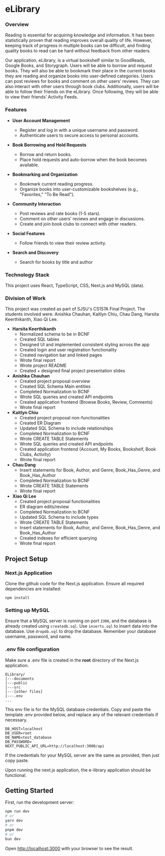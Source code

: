 # eLibrary

### Overview
Reading is essential for acquiring knowledge and information. It has been statistically proven that reading improves overall quality of life. However, keeping track of progress in multiple books can be difficult, and finding quality books to read can be hard without feedback from other readers. 

Our application, eLibrary, is a virtual bookshelf similar to GoodReads, Google Books, and Storygraph. Users will be able to borrow and request books. They will also be able to bookmark their place in the current books they are reading and organize books into user-defined categories. Users can post reviews for books and comment on other users’ reviews. They can also interact with other users through book clubs. Additionally, users will be able to follow their friends on the eLibrary. Once following, they will be able to view their friends’ Activity Feeds. 

### **Features**  
- **User Account Management**  
  - Register and log in with a unique username and password.  
  - Authenticate users to secure access to personal accounts.  

- **Book Borrowing and Hold Requests**  
  - Borrow and return books.
  - Place hold requests and auto-borrow when the book becomes available.  

- **Bookmarking and Organization**  
  - Bookmark current reading progress.  
  - Organize books into user-customizable bookshelves (e.g., "Favorites," "To Be Read").  

- **Community Interaction**  
  - Post reviews and rate books (1-5 stars).  
  - Comment on other users’ reviews and engage in discussions.  
  - Create and join book clubs to connect with other readers.  

- **Social Features**  
  - Follow friends to view their review activity.  

- **Search and Discovery**  
  - Search for books by title and author

### Technology Stack
This project uses React, TypeScript, CSS, Next.js and MySQL (data). 

### Division of Work
This project was created as part of SJSU's CS157A Final Project. The students involved were: Anishka Chauhan, Kaitlyn Chiu, Chau Dang, Harsita Keerthikanth, Xiao Qi Lee. 
- **Harsita Keerthikanth**
  - Normalized schema to be in BCNF
  - Created SQL tables
  - Designed UI and implemented consistent styling across the app
  - Created login and user registration functionality
  - Created navigation bar and linked pages
  - Wrote final report
  - Wrote project README
  - Created + designed final project presentation slides
- **Anishka Chauhan**
  - Created project proposal overview
  - Created SQL Schema Main entities
  - Completed Normalization to BCNF
  - Wrote SQL queries and created API endpoints
  - Created application frontend (Browse Books, Review, Comments)
  - Wrote final report
- **Kaitlyn Chiu**
  - Created project proposal non-functionalities
  - Created ER Diagram
  - Updated SQL Schema to include relationships
  - Completed Normalization to BCNF
  - Wrote CREATE TABLE Statements
  - Wrote SQL queries and created API endpoints
  - Created application frontend (Account, My Books, Bookshelf, Book Clubs, Activity)
   - Wrote final report
- **Chau Dang**
  - Insert statements for Book, Author, and Genre, Book_Has_Genre, and Book_Has_Author
  - Completed Normalization to BCNF
  - Wrote CREATE TABLE Statements
  - Wrote final report
- **Xiao Qi Lee**
  - Created project proposal functionalities
  - ER diagram edits/review
  - Completed Normalization to BCNF
  - Updated SQL Schema to include types
  - Wrote CREATE TABLE Statements
  - Insert statements for Book, Author, and Genre, Book_Has_Genre, and Book_Has_Author
  - Created indexes for efficient querying
  - Wrote final report

## Project Setup

### Next.js Application
Clone the github code for the Next.js application. Ensure all required dependencies are installed:  
``` 
npm install
```

### Setting up MySQL 
Ensure that a MySQL server is running on port ```3306```, and the database is already created using ```createdb.sql```. Use ```inserts.sql``` to insert data into the database. Use ```dropdb.sql``` to drop the database. Remember your database username, password, and name.

### .env file configuration 
Make sure a .env file is created in the **root** directory of the Next.js application. 

```
ELibrary/
|---documents
|---public
|---src
|---[other files]
|---.env
...
```

This env file is for the MySQL database credentials. Copy and paste the template .env provided below, and replace any of the relevant credentials if necessary. 

```
DB_HOST=localhost
DB_USER=root
DB_NAME=test_database
DB_PASSWORD= 
NEXT_PUBLIC_API_URL=http://localhost:3000/api
```
If the credentials for your MySQL server are the same as provided, then just copy paste. 

Upon running the next.js application, the e-library application should be functional. 

## Getting Started
First, run the development server:

```bash
npm run dev
# or
yarn dev
# or
pnpm dev
# or
bun dev
```

Open [http://localhost:3000](http://localhost:3000) with your browser to see the result.
